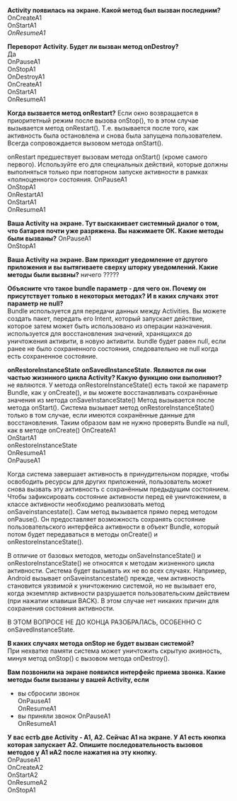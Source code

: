 **Activity появилась на экране. Какой метод был вызван последним?** \
 OnCreateA1\
 OnStartA1\
*OnResumeA1*

**Переворот Activity. Будет ли вызван метод onDestroy?** \
Да\
OnPauseA1\
OnStopA1\
OnDestroyA1\
OnCreateA1\
OnStartA1\
OnResumeA1

**Когда вызвается метод onRestart?** 
Если окно возвращается в приоритетный режим после вызова onStop(), то в этом случае вызывается метод onRestart(). Т.е. вызывается после того, как активность была остановлена и снова была запущена пользователем. Всегда сопровождается вызовом метода onStart().

onRestart предшествует вызовам метода onStart() (кроме самого первого). Используйте его для специальных действий, которые должны выполняться только при повторном запуске активности в рамках «полноценного» состояния.
OnPauseA1\
OnStopA1\
OnRestartA1\
OnStartA1\
OnResumeA1

**Ваша Activity на экране. Тут выскакивает системный диалог о том, что батарея почти уже разряжена. Вы нажимаете ОК. Какие методы были вызваны?**
OnPauseA1\
OnStopA1

**Ваша Activity на экране. Вам приходит уведомление от другого приложения и вы вытягиваете сверху шторку уведомлений. Какие методы были вызвны?**
ничего    ?????

**Объясните что такое bundle параметр - для чего он. Почему он присутствует только в некоторых методах? И в каких случаях этот параметр не null?**\
Bundle используется для передачи данных между Activities. Вы можете создать пакет, передать его Intent, который запускает действие, которое затем может быть использовано из операции назначения.
используется для восстановления значений, хранящихся до уничтожения активити, в новую активити.
bundle будет равен null, если ранее не было сохраненного состояния, следовательно не null когда есть сохраненное состояние.

**onRestoreInstanceState onSavedInstanceState. Являются ли они частью жизннного цикла Activity? Какую функцию они выполняют?**\
не являются.
У метода onRestoreInstanceState() есть такой же параметр Bundle, как у onCreate(), и вы можете восстанавливать сохранённые значения из метода onSaveInstanceState()
Метод вызывается после метода onStart(). Система вызывает метод onRestoreInstanceState() только в том случае, если имеются сохранённые данные для восстановления. Таким образом вам не нужно проверять Bundle на null, как в методе onCreate()
OnCreateA1\
OnStartA1\
onRestoreInstanceState\
OnResumeA1\
OnPauseA1

Когда система завершает активность в принудительном порядке, чтобы освободить ресурсы для других приложений, пользователь может снова вызвать эту активность с сохранённым предыдущим состоянием. Чтобы зафиксировать состояние активности перед её уничтожением, в классе активности необходимо реализовать метод onSaveinstancestate().
Сам метод вызывается прямо перед методом onPause(). Он предоставляет возможность сохранять состояние пользовательского интерфейса активности в объект Bundle, который потом будет передаваться в методы onCreate() и onRestoreInstanceState().

В отличие от базовых методов, методы onSaveInstanceState() и onRestoreInstanceState() не относятся к методам жизненного цикла активности. Система будет вызывать их не во всех случаях. Например, Android вызывает onSaveinstancestate() прежде, чем активность становится уязвимой к уничтожению системой, но не вызывает его, когда экземпляр активности разрушается пользовательским действием (при нажатии клавиши BACK). В этом случае нет никаких причин для сохранения состояния активности.

В ЭТОМ ВОПРОСЕ НЕ ДО КОНЦА РАЗОБРАЛАСЬ, ОСОБЕННО С onSavedInstanceState.

**В каких случаях метода onStop не будет вызван системой?**\
При нехватке памяти система может уничтожить скрытую акивность, минуя метод onStop() c вызовом метода onDestroy().

**Вам позвонили на экране появился интерфейс приема звонка. Какие методы были вызваны у вашей Activity, если**
- вы сбросили звонок   
OnPauseA1\
OnResumeA1
- вы приняли звонок
OnPauseA1\
OnResumeA1

**У вас естЬ две Activity - A1, A2. Сейчас А1 на экране. У А1 есть кнопка которая запускает А2. Опишите последовательность вызовов методов у А1 иА2 после нажатия на эту кнопку.**\
OnPauseA1\
OnCreateA2\
OnStartA2\
OnResumeA2\
OnStopA1






